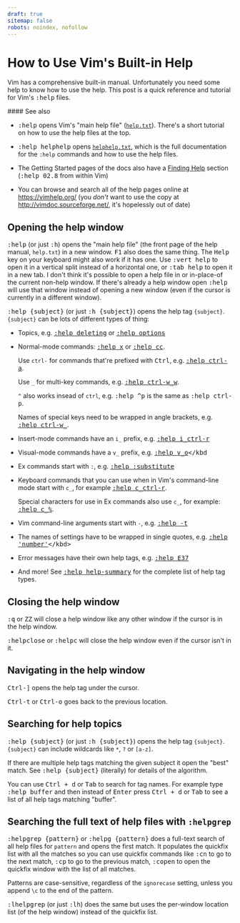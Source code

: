 ```yaml
---
draft: true
sitemap: false
robots: noindex, nofollow
---
```


How to Use Vim's Built-in Help
==============================

Vim has a comprehensive built-in manual. Unfortunately you need some help to know how to use the help.
This post is a quick reference and tutorial for Vim's <kbd>:help</kbd> files.

<div class="seealso" markdown="1">
#### See also

* <kbd>:help</kbd> opens Vim's "main help file" ([`help.txt`](https://vimhelp.org/)).
  There's a short tutorial on how to use the help files at the top.
  
* <kbd>:help helphelp</kbd> opens [`helphelp.txt`](https://vimhelp.org/helphelp.txt.html),
  which is the full documentation for the `:help` commands and how to use the help files.

* The Getting Started pages of the docs also have a [Finding Help](https://vimhelp.org/usr_02.txt.html#02.8) section
  (<kbd>:help 02.8</kbd> from within Vim)
  
* You can browse and search all of the help pages online at <https://vimhelp.org/>
  (you _don't_ want to use the copy at <http://vimdoc.sourceforge.net/>, it's hopelessly out of date)
</div>

## Opening the help window

<kbd>:help</kbd> (or just <kbd>:h</kbd>) opens the "main help file" (the front page of the help manual, `help.txt`)
in a new window.
<kbd>F1</kbd> also does the same thing. The <kbd>Help</kbd> key on your keyboard might also work if it has one.
Use <kbd>:vert help</kbd> to open it in a vertical split instead of a horizontal one,
or <kbd>:tab help</kbd> to open it in a new tab.
I don't think it's possible to open a help file in or in-place-of the current non-help window.
If there's already a help window open <kbd>:help</kbd> will use that window instead of opening a new window
(even if the cursor is currently in a different window).

<kbd>:help {subject}</kbd> (or just <kbd>:h {subject}</kbd>) opens the help tag `{subject}`.
`{subject}` can be lots of different types of thing:

* Topics, e.g.
  [<kbd>:help deleting</kbd>](https://vimhelp.org/change.txt.html#deleting)
  or <kbd>[:help options](https://vimhelp.org/options.txt.html)</kbd>

* Normal-mode commands:
  <kbd>[:help x](https://vimhelp.org/change.txt.html#x)</kbd>
  or <kbd>[:help cc](https://vimhelp.org/change.txt.html#cc)</kbd>.
  
  Use `ctrl-` for commands that're prefixed with <kbd>Ctrl</kbd>, e.g.
  <kbd>[:help ctrl-a](https://vimhelp.org/change.txt.html#CTRL-A)</kbd>.
  
  Use `_` for multi-key commands, e.g.
  <kbd>[:help ctrl-w_w](https://vimhelp.org/windows.txt.html#CTRL-W_W)</kbd>.
  
  `^` also works insead of `ctrl`, e.g.
  <kbd>:help ^p</kbd> is the same as <kbd>:help ctrl-p</kbd>.

  Names of special keys need to be wrapped in angle brackets, e.g.
  <kbd>[:help ctrl-w_<Up>](https://vimhelp.org/windows.txt.html#CTRL-W_%3CUp%3E)</kbd>.
  
* Insert-mode commands have an `i_` prefix, e.g.
  <kbd>[:help i_ctrl-r](https://vimhelp.org/insert.txt.html#i_CTRL-R)</kbd>

* Visual-mode commands have a `v_` prefix,
  e.g. <kbd>[:help v_o](https://vimhelp.org/visual.txt.html#v_o)</kbd 

* Ex commands start with `:`, e.g.
  <kbd>[:help :substitute](https://vimhelp.org/change.txt.html#:substitute)</kbd>

* Keyboard commands that you can use when in Vim's command-line mode start with
  `c_`, for example
  <kbd>[:help c_ctrl-r](https://vimhelp.org/cmdline.txt.html#c_CTRL-R)</kbd>.
  
  Special characters for use in Ex commands also use `c_`, for example:
  <kbd>[:help c_%](https://vimhelp.org/cmdline.txt.html#c_%)</kbd>.

* Vim command-line arguments start with `-`, e.g.
  <kbd>[:help -t](https://vimhelp.org/starting.txt.html#-t)</kbd>

* The names of settings have to be wrapped in single quotes, e.g.
  <kbd>[:help 'number'](https://vimhelp.org/options.txt.html#'number')</kbd>

* Error messages have their own help tags, e.g. [<kbd>:help E37</kbd>](https://vimhelp.org/message.txt.html#E37)

* And more! See <kbd>[:help help-summary](https://vimhelp.org/usr_02.txt.html#help-summary)</kbd> for the complete list of help tag types.

## Closing the help window

<kbd>:q</kbd> or <kbd>ZZ</kbd> will close a help window like any other window if the cursor is in the help window.

<kbd>:helpclose</kbd> or <kbd>:helpc</kbd> will close the help window even if the cursor isn't in it.

## Navigating in the help window

<kbd><kbd>Ctrl</kbd>-<kbd>]</kbd></kbd> opens the help tag under the cursor.

<kbd><kbd>Ctrl</kbd>-<kbd>t</kbd></kbd> or <kbd><kbd>Ctrl</kbd>-<kbd>o</kbd></kbd> goes back to the previous location.


## Searching for help topics

<kbd>:help {subject}</kbd> (or just <kbd>:h {subject}</kbd>) opens the help tag `{subject}`.
`{subject}` can include wildcards like `*`, `?` or `[a-z]`.

If there are multiple help tags matching the given subject it open the "best" match.
See <kbd>:help {subject}</kbd> (literally) for details of the algorithm. 

You can use <kbd><kbd>Ctrl</kbd> + <kbd>d</kbd></kbd> or <kbd>Tab</kbd> to search for tag names.
For example type <kbd>:help buffer</kbd> and then instead of <kbd>Enter</kbd> press
<kbd><kbd>Ctrl</kbd> + <kbd>d</kbd></kbd> or <kbd>Tab</kbd> to see a list of all help tags
matching "buffer".

## Searching the full text of help files with `:helpgrep`

<kbd>:helpgrep {pattern}</kbd> or <kbd>:helpg {pattern}</kbd> does a full-text search of all help files
for `pattern` and opens the first match.
It populates the quickfix list with all the matches so you can use quickfix commands like
<kbd>:cn</kbd> to go to the next match, <kbd>:cp</kbd> to go to the previous match,
<kbd>:copen</kbd> to open the quickfix window with the list of all matches.

Patterns are case-sensitive, regardless of the `ignorecase` setting, unless you append `\c` to the end of the pattern.

<kbd>:lhelpgrep</kbd> (or just <kbd>:lh</kbd>) does the same but uses the per-window location list (of the help window) instead of the quickfix list.
